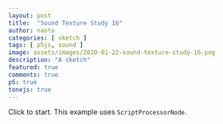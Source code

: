 ```yaml
---
layout: post
title:  "Sound Texture Study 16"
author: naoto
categories: [ sketch ]
tags: [ p5js, sound ]
image: assets/images/2020-01-22-sound-texture-study-16.png
description: "A sketch"
featured: true
comments: true
p5: true
tonejs: true
---
```


<div id = "p5sketch">
  <!-- p5 instance will be created here -->
</div>

Click to start. This example uses `ScriptProcessorNode`.

<script>
// Naoto Hieda
// https://creativecommons.org/licenses/by-sa/3.0/

// credit
// Mara@website.com https://www.openprocessing.org/sketch/757327

const replayMode = true;

function midiToFreq(m) {
  let tuning = 440;
  return Math.pow(2, (m - 69) / 12) * tuning;
}

let setColorMode = 0;

class ColorScheme {
  constructor(colorString) {
    this.colors = []; {
      let cc = colorString.split("/");
      let cs = cc[cc.length - 1].split("-");
      for (let i in cs) {
        let r = parseInt("0x" + cs[i].substring(0, 2));
        let g = parseInt("0x" + cs[i].substring(2, 4));
        let b = parseInt("0x" + cs[i].substring(4, 6));
        this.colors.push({
          r: r,
          g: g,
          b: b
        });
      }
      this.offset = 0;
    }
  }
  get(i) {
    i = Math.min(this.colors.length - 1, Math.max(0, i));
    return this.colors[(i + this.offset) % this.colors.length];
  }

}

var colorSchemes = [
  new ColorScheme("https://coolors.co/453823-561f37-39a2ae-55dbcb-75e4b3"),
  new ColorScheme("https://coolors.co/75e4b3-453823-561f37-39a2ae-55dbcb"),
  new ColorScheme("https://coolors.co/000000-808080-ffffff-333333-aaaaaa"),
  new ColorScheme("https://coolors.co/ffffff-808080-000000-333333-aaaaaa"),
];

function setColor(parent, func, index, alpha) {
  let idx = setColorMode;
  if (alpha == undefined) alpha = 255;
  parent[func](colorSchemes[idx].get(index).r, colorSchemes[idx].get(index).g, colorSchemes[idx].get(index).b, alpha);
}

// https://gist.github.com/gre/1650294/
EasingFunctions = {
  // no easing, no acceleration
  linear: function (t) { return t },
  // accelerating from zero velocity
  easeInQuad: function (t) { return t * t },
  // decelerating to zero velocity
  easeOutQuad: function (t) { return t * (2 - t) },
  // acceleration until halfway, then deceleration
  easeInOutQuad: function (t) { return t < .5 ? 2 * t * t : -1 + (4 - 2 * t) * t },
  // accelerating from zero velocity 
  easeInCubic: function (t) { return t * t * t },
  // decelerating to zero velocity 
  easeOutCubic: function (t) { return (--t) * t * t + 1 },
  // acceleration until halfway, then deceleration 
  easeInOutCubic: function (t) { return t < .5 ? 4 * t * t * t : (t - 1) * (2 * t - 2) * (2 * t - 2) + 1 },
  // accelerating from zero velocity 
  easeInQuart: function (t) { return t * t * t * t },
  // decelerating to zero velocity 
  easeOutQuart: function (t) { return 1 - (--t) * t * t * t },
  // acceleration until halfway, then deceleration
  easeInOutQuart: function (t) { return t < .5 ? 8 * t * t * t * t : 1 - 8 * (--t) * t * t * t },
  // accelerating from zero velocity
  easeInQuint: function (t) { return t * t * t * t * t },
  // decelerating to zero velocity
  easeOutQuint: function (t) { return 1 + (--t) * t * t * t * t },
  // acceleration until halfway, then deceleration 
  easeInOutQuint: function (t) { return t < .5 ? 16 * t * t * t * t * t : 1 + 16 * (--t) * t * t * t * t }
}

const width = 400;
const height = 400;

class Drawer {
  constructor({ c, args }) {
    this.c = c;
    if (args == undefined) {
      args = {};
    }
    if (args.col == undefined) {
      args.col = { bg: Math.floor(Math.random() * 5), fg: Math.floor(Math.random() * 5) };
      if (args.col.bg == args.col.fg) args.col.fg = (args.col.fg + 2) % 5;
    }
    if (args.sides == undefined) {
      args.sides = Math.floor(Math.random() * 5);
      args.r0 = Math.random();
      args.r1 = Math.random();
    }
    this.args = args;
  }
  draw({ pg, args }) {
    pg.push();
    if (typeof this.c === 'object') {
      this.c.draw(pg, { ...this.args, ...args });
    }
    pg.pop();
  }
}

class LayerGraphics {
  constructor({ p, pgF, pgB }) {
    this.p = p;
    this.pgF = pgF == undefined ? p.createGraphics(width, height) : pgF;
    this.pgB = pgB == undefined ? p.createGraphics(width, height) : pgB;

    this.bangT = 0;
    this.bangDur = 0.75;
    this.bangCycle = 0;
    this.bangParam = 0;
    this.bangTween = 0;
  }

  bang({ t }) {
    this.bangT = t;
    this.bangParam = Math.floor(Math.random() * 4);
    this.bangCycle = (this.bangCycle + 1) % 2;
  }

  update({ t }) {
    let p = this.p;
    this.bangTween = p.constrain((t - this.bangT) / this.bangDur, 0, 1);
  }
}

class WipeDelayGraphics extends LayerGraphics {
  constructor({ p, pgF, pgB, fore, back, wipe }) {
    super({ p, pgF, pgB });
    this.pgMask = p.createGraphics(width, height);
    this.pgbF = p.createGraphics(width, height);
    this.pgbB = p.createGraphics(width, height);
    this.foreDraw = fore;
    this.backDraw = back;
    this.wipeDraw = wipe;
    this.next = undefined;
    this.nextWipe = undefined;
    this.bangDur = 1;
  }

  bang({ t, next, wipe }) {
    this.next = next;
    this.nextWipe = wipe;
    // super.bang({ t });
    this.bangT = t;
  }

  update({ t }) {
    let p = this.p;
    super.update({ t });

    if (this.next != undefined && this.bangTween >= 0.5) {
      this.bangParam = Math.floor(Math.random() * 4);
      this.bangCycle = (this.bangCycle + 1) % 2;

      this.foreDraw = this.backDraw;
      this.backDraw = this.next;
      this.next = undefined;

      this.wipeDraw = this.nextWipe;
      this.nextWipe = undefined;
    }

    setColorMode = 0;
    this.backDraw.draw({ pg: this.pgB });
    this.foreDraw.draw({ pg: this.pgF });
    setColorMode = 2;
    let tw = 0;
    if (this.bangTween < 0.5) {
      tw = this.bangTween + 0.5;
    }
    else {
      tw = this.bangTween - 0.5;
    }
    let args = { tw, bangParam: this.bangParam };

    this.wipeDraw.draw({ pg: this.pgMask, args });
    setColorMode = 0;

    this.pgbB.blendMode(p.BLEND);
    this.pgbB.background(0);
    this.pgbB.image(this.pgB, 0, 0);
    this.pgbB.blendMode(p.MULTIPLY);
    this.pgbB.image(this.pgMask, 0, 0);

    this.pgMask.filter(p.INVERT);

    this.pgbF.push();
    this.pgbF.blendMode(p.BLEND);
    this.pgbF.background(0);
    this.pgbF.image(this.pgF, 0, 0);
    this.pgbF.blendMode(p.MULTIPLY);
    this.pgbF.image(this.pgMask, 0, 0);
  }

  draw({ pg }) {
    let p = this.p;

    pg.image(this.pgbB, 0, 0);
    pg.blendMode(p.ADD);
    pg.image(this.pgbF, 0, 0);
    pg.blendMode(p.BLEND);
  }
}

class ClockWipe {
  constructor({ p }) {
    this.p = p;
  }
  draw(pg, args) {
    let p = this.p
    const { col, sides } = args;
    const { tw, bangParam } = args;
    pg.push();
    if (tw == undefined) {
      setColor(pg, 'background', col.bg);
      setColor(pg, 'fill', col.fg);
    }
    else {
      pg.background(0);
      pg.fill(255)
    }
    pg.translate(pg.width / 2, pg.height / 2);
    pg.noStroke();
    let rate = EasingFunctions.easeInOutCubic(tw);
    let n = 128;
    let r = pg.width;
    pg.beginShape();
    pg.vertex(0, 0);
    let sign = bangParam % 2 == 0 ? -1 : 1;
    for (let i = 0; i <= n; i++) {
      let theta = sign * i / n * Math.PI * 2 * rate - Math.PI / 2;
      let x = r * Math.cos(theta);
      let y = r * Math.sin(theta);
      pg.vertex(x, y);
    }
    pg.vertex(0, 0);
    pg.endShape();
  }
}

class Blobs {
  constructor({ p }) {
    this.p = p;
    this.handle_len_rate = 3;
    this.maxDistance = 200;
    this.circlePaths = [];
    this.connections = [];
    this.numBlobs = 8;

    this.setup();
  }

  setup() {
    const p = this.p;
    this.radius = 120 * 8;
    //generate circles
    for (let i = 0; i < this.numBlobs; i++) {
      this.circlePaths.push({
        position: p.createVector(p.random(width), p.random(height)),
        radius: this.radius,//i == 0 ? 120 : p.random(100, 120),
        vel: p5.Vector.random2D().mult(2)
      });
    }
    this.circlePaths[0].radius = 250 * 0.4;
  }

  draw(pg, args) {
    const { col, sides } = args;
    const { tw, bangParam } = args;
    pg.push();
    if (tw == undefined) {
      setColor(pg, 'background', col.bg);
      setColor(pg, 'fill', col.fg);
    }
    else {
      pg.background(0);
      pg.fill(255)
    }
    // My Sketch by Mara@website.com
    // https://www.openprocessing.org/sketch/757327
    const p = this.p;
    let radius = this.radius;
    if (tw < 0.5) {
      radius *= p.map(EasingFunctions.easeInOutCubic(tw * 2), 0, 1, 0, 0.125);
    }
    else {
      radius *= p.map(EasingFunctions.easeInOutCubic(tw * 2 - 1), 0, 1, 0.125, 1);
    }
    if (tw == undefined)
      radius = this.radius / 8;
    pg.noStroke();
    this.circlePaths.forEach((circle, index) => {
      circle.radius = radius;
    });

    //draw circles
    this.circlePaths.forEach((circle, index) => {
      let position = circle.position;
      position.add(circle.vel);
      let d = width / 10;
      if (position.x > width + d) position.x = position.x - (width + d);
      else if (position.x < -d) position.x = width + d - position.x;
      if (position.y > height + d) position.y = position.y - (height + d);
      else if (position.y < -d) position.y = height + d - position.y;
      pg.ellipse(position.x, position.y, circle.radius, circle.radius)
    })

    //generate connections
    this.connections.length = 0;
    for (let i = 0, l = this.circlePaths.length; i < l; i++) {
      for (let j = i - 1; j >= 0; j--) {
        let path = this.metaball(this.circlePaths[i], this.circlePaths[j], 0.5, this.handle_len_rate, this.maxDistance);
        if (path) {
          this.connections.push(path);
        }
      }
    }

    //draw connections
    this.connections.forEach(path => {
      pg.beginShape();
      for (let j = 0; j < 4; j++) {
        if (j == 0) pg.vertex(path.segments[j].x, path.segments[j].y);
        else if (j % 2 != 0) {
          pg.vertex(path.segments[(j + 1) % 4].x, path.segments[(j + 1) % 4].y);
        }
        if (j % 2 != 0) continue;
        pg.bezierVertex(
          path.segments[j].x + path.handles[j].x, path.segments[j].y + path.handles[j].y,
          path.segments[(j + 1) % 4].x + path.handles[(j + 1) % 4].x, path.segments[(j + 1) % 4].y + path.handles[(j + 1) % 4].y,
          path.segments[(j + 1) % 4].x, path.segments[(j + 1) % 4].y
        );
      }
      pg.endShape();
    })
    pg.pop();
  }

  metaball(ball1, ball2, v, handle_len_rate, maxDistance) {
    let p = this.p;
    let radius1 = ball1.radius / 2;
    let radius2 = ball2.radius / 2;
    let center1 = ball1.position;
    let center2 = ball2.position;
    let d = center1.dist(center2);
    let u1 = 0;
    let u2 = 0;
    if (d > maxDistance || d <= Math.abs(radius1 - radius2)) {
      return;
    } else if (d < radius1 + radius2) {
      // case circles are overlapping
      u1 = Math.acos((radius1 * radius1 + d * d - radius2 * radius2) / (2 * radius1 * d));
      u2 = Math.acos((radius2 * radius2 + d * d - radius1 * radius1) / (2 * radius2 * d));
    }
    let angle1 = Math.atan2(center2.y - center1.y, center2.x - center1.x);
    let angle2 = Math.acos((radius1 - radius2) / d);
    let angle1a = angle1 + u1 + (angle2 - u1) * v;
    let angle1b = angle1 - u1 - (angle2 - u1) * v;
    let angle2a = angle1 + Math.PI - u2 - (Math.PI - u2 - angle2) * v;
    let angle2b = angle1 - Math.PI + u2 + (Math.PI - u2 - angle2) * v;
    let p1a = p5.Vector.add(center1, p5.Vector.fromAngle(angle1a, radius1));
    let p1b = p5.Vector.add(center1, p5.Vector.fromAngle(angle1b, radius1));
    let p2a = p5.Vector.add(center2, p5.Vector.fromAngle(angle2a, radius2));
    let p2b = p5.Vector.add(center2, p5.Vector.fromAngle(angle2b, radius2));
    // define handle length by the distance between
    // both ends of the curve to draw
    let d2 = Math.min(v * handle_len_rate, p.dist(p1a.x, p1a.y, p2a.x, p2a.y) / (radius1 + radius2));
    // case circles are overlapping:
    d2 *= Math.min(1, d * 2 / (radius1 + radius2));
    radius1 *= d2;
    radius2 *= d2;
    let path = {
      segments: [p1a, p2a, p2b, p1b],
      handles: [
        p5.Vector.fromAngle(angle1a - Math.PI / 2, radius1),
        p5.Vector.fromAngle(angle2a + Math.PI / 2, radius2),
        p5.Vector.fromAngle(angle2b - Math.PI / 2, radius2),
        p5.Vector.fromAngle(angle1b + Math.PI / 2, radius1)
      ]
    };
    return path;
  }
}

class CircleGrid {
  draw(pg, args) {
    let { col, sides } = args;
    setColor(pg, 'background', col.bg);
    setColor(pg, 'fill', col.fg);
    pg.noStroke();
    let n = sides + 1;
    let r = pg.width / n / 4;
    pg.translate(pg.width / 2, pg.height / 2);
    for (let i = -n; i <= n; i++) {
      for (let j = -n; j <= n; j++) {
        pg.push();
        pg.translate(pg.width / 2 / n * j, pg.width / 2 / n * i);
        pg.ellipse(0, 0, r, r);
        pg.pop();
      }
    }
  }
}

class SquareGrid {
  constructor({ p }) {
    this.p = p;
  }
  draw(pg, args) {
    let p = this.p
    let { col, sides } = args;
    let n = sides + 1;
    let r = pg.width / n / 4 * Math.sqrt(2);

    let t = p.millis() * 0.001;
    if ((t + 1) % 4 < 2) {
      setColor(pg, 'background', col.bg);
      setColor(pg, 'fill', col.fg);
    }
    else {
      setColor(pg, 'background', col.fg);
      setColor(pg, 'fill', col.bg);
      pg.translate(pg.width / 2 / n * 0.5, pg.width / 2 / n * 0.5);
    }
    pg.noStroke();
    pg.rectMode(p.CENTER);
    pg.translate(pg.width / 2, pg.height / 2);
    for (let i = -n; i <= n; i++) {
      for (let j = -n; j <= n; j++) {
        pg.push();
        pg.translate(pg.width / 2 / n * j, pg.width / 2 / n * i);
        pg.rotate((EasingFunctions.easeInOutQuint(t % 1) + Math.floor(t)) / 4 * Math.PI);
        pg.rect(0, 0, r, r);
        pg.pop();
      }
    }
  }
}

const s = (p) => {
  const wipeDraws = [
    new Blobs({ p }),
    new ClockWipe({ p }),
  ];
  const solidDraws = [
    // new Blobs({ p }),
    new SquareGrid({ p }),
    new CircleGrid({ p }),
  ];
  const synths = {};
  const feedbackLoop = new FeedbackLoop();

  let freq = 0;
  let pointer = 0;
  let codeInput;
  let tokens = [];

  let isPlaying = false;
  let prevChar = '';

  let codeBase = 'n';
  let pastCommands = [];

  let wipe0;
  let turn;

  const history = [];
  const savedHistory = [
    "n",
    "<<n=>>",
    "<<<n=>60~>>",
    "<<<n=>>60~>",
    "<<<30[=n=>>60~>",
    "<<10<+2[=n=>>60~>",
    "<<10<+4m=n=>>60~>",
    "<<10<+4m=n=>>60~==>",
    "<<10<+4m=n=-2p>>60~==>",
    "<<10<+4m=n=-2p>>==60~==>",
    "<10<<+4m=n=-2p>>==80~==>",
    "<10<<<+4mn-2p>>>==62~==>",
    "<10<<<+4mn+2p>>>==70~==>",
    "<10<<<+4mn+2p>>>==60~==10<+8mn+4p>>",
    "<10<<+4mn-2p+2p>>==60~=n=>",
    "<10<<+4m+2p+2p>>=60~=n=>",
    "<10<<+4m+2p+2p>-8>=60~=n=>",
    "<10<<+4f-2p+2p>-8>=60~=n=>",
    "<10<<+4p-2p+2p>-8>=60~=n=>",
    "<10<<+4p-2p+2p>-8>=60~=f=>",
    "<10<<+4p-2p+2p>-8>=60~=[=>",
    "<10<<<+4p+2p+2p>>-8>=60~=[=>"
  ];
  let curHistory = 0;

  p.setup = () => {
    p.createCanvas(width, height);
    p.frameRate(30);

    wipe0 = new WipeDelayGraphics({
      p,
      fore: new Drawer({ c: solidDraws[1] }),
      back: new Drawer({ c: solidDraws[0] }),
      wipe: new Drawer({ c: wipeDraws[0], args: { wipe: wipe0 } })
    });

    turn = wipe0;

    synths['~'] = new Tone.Synth({
      oscillator: { type: 'triangle' }
    }).toMaster();
    synths['a'] = new Tone.AMSynth().toMaster();
    synths['f'] = new Tone.FMSynth().toMaster();
    synths['N'] = new Tone.Synth({
      oscillator: { type: 'sawtooth' }
    }).toMaster();
    synths['^'] = new Tone.Synth({
      oscillator: { type: 'triangle' }
    }).toMaster();
    synths['['] = new Tone.Synth({
      oscillator: { type: 'square' }
    }).toMaster();
    synths['p'] = new Tone.PluckSynth().toMaster();
    synths['m'] = new Tone.MetalSynth().toMaster();
    synths['n'] = new Tone.NoiseSynth().toMaster();

    if (replayMode == false) {
      codeInput = p.createInput(codeBase);
      codeInput.size(p.width * 1.5);
    }

    // codeInput.elt.onkeyup = runButtonClicked;
  }

  p.mouseClicked = () => {
    runButtonClicked();
  }

  let node;
  let lastNode;
  let curSynth;
  let curPattern = 0;
  let curDraw = 0;

  p.draw = () => {
    let t = p.millis() * 0.001;

    if (isPlaying) {
      if (pointer < tokens.length) {
        if (p.frameCount % 4 == 0) {
          lastNode = node;
          node = tokens[pointer];
          execute(node);
        }
      } else {
        isPlaying = false;
        if (replayMode) {
          curPattern = (curPattern + 1) % wipeDraws.length;
          curDraw = (curDraw + 1) % solidDraws.length;
          turn = wipe0;
          next = new Drawer({ c: solidDraws[curDraw] })
          wipe0.bang({
            t, next,
            wipe: new Drawer({
              c: wipeDraws[curPattern],
              args: { wipe: wipe0 }
            })
          });
          setTimeout(() => {
            curHistory++;
            if (curHistory < savedHistory.length) {
              runButtonClicked();
            }
            else {
              curHistory = 0;
            }
          }, 500);
        }
      }
    } else {
      for (const key in synths) {
        synths[key].triggerRelease();
      }
      prevChar = '';
    }

    if (!isNaN(node)) {
      pastCommands.push(freq);
    } else {
      pastCommands.push(node);
    }
    if (pastCommands.length > 15 * 15) pastCommands.shift();
    pointer++;

    turn.update({ t });
    turn.draw({ pg: p });

    p.loadPixels();
    let pixels = p.pixels;
    let d = p.pixelDensity();
    let meml = 68729;
    let note = p.map(freq, 20, 60, 0, width * height * d * d * 4 - meml);
    pixels.copyWithin(note + freq, 1, meml);
    if (curSynth == '~') {
      // pixels.reverse();
    }
    p.updatePixels();
    let dt = Math.sin(t * Math.PI * 0.2) * 0.5 + 0.5;
    let du = Math.sin(t * Math.PI * 0.1) * 0.5 + 0.5;
    if (feedbackLoop.feedbackDelay) {
      feedbackLoop.feedbackDelay.delayTime.linearRampTo(p.map(dt, 0, 1, 0.1, 0.3), 1 / 60);
      // feedbackLoop.effectiveBufferSize = Math.floor(p.map(du, 0, 1, 32, 2048));
    }
  }

  let isSetup = false;
  let runButtonClicked = () => {
    isPlaying = true;
    if (isSetup == false) {
      feedbackLoop.setup();

      for (const key in synths) {
        synths[key].connect(feedbackLoop.feedbackDelay);
      }
      isSetup = true;
    }
    let code;
    if (replayMode) {
      code = savedHistory[curHistory];
    }
    else {
      code = codeInput.value();
    }
    let unbalancedBrackets = (code.split("<").length - 1) - (code.split(">").length - 1);
    if (unbalancedBrackets > 0) {
      code += '>'.repeat(unbalancedBrackets);
    }
    if (replayMode == false) {
      if (history.length == 0 || history[history.length - 1] != code) {
        history.push(code);
        console.log(history);
      }
    }
    code = unpack(code);

    while (code.indexOf('<') > -1) {
      code = unpack(code);
    }

    let lex = code.match(/(\D+)|[+-]?(\d*[.])?\d+/gi);
    parse(lex);
  }

  let unpack = (code, index) => {
    let pointer = 0;
    let result = '';
    let start = 0;
    let end = 0;
    let stack = 0;

    let peek = () => {
      return code[pointer];
    }

    let consume = () => {
      pointer++;
    }

    while (pointer < code.length) {
      let t = peek();
      if (t === "<") {
        if (stack == 0) {
          start = pointer;
        }
        stack++;
      } else if (t === ">") {
        end = pointer;
        stack--;
        if (stack == 0) {
          result += code.slice(start + 1, end).repeat(2);
        }
      } else {
        if (stack == 0) {
          result += t;
        }
      }
      consume();
    }

    return result;
  }

  let parse = (l) => {
    pointer = 0;
    tokens = [];
    if (l) {
      for (let i = 0; i < l.length; i++) {
        if (isNaN(l[i])) {
          let chars = l[i].split('');
          for (let j = 0; j < chars.length; j++) {
            tokens.push(chars[j]);
          }
        } else {
          tokens.push(l[i]);
        }
      }
    }
  }

  const execute = (t) => {
    if (t != prevChar) {
      if (isNaN(t)) {
        switch (t) {
          case '~':
          case 'a':
          case 'f':
          case 'N':
          case '^':
          case '[':
          case 'p':
          case 'm':
            curSynth = t;
            if (t == 'm') {
              synths[t].triggerAttack();
            } else {
              synths[t].triggerAttack(midiToFreq(freq));
            }
            for (const key in synths) {
              if (key != t) {
                synths[key].triggerRelease();
              }
            }
            break;
          case '=':
            curSynth = '';
            for (const key in synths) {
              synths[key].triggerRelease();
            }
            break;
          case '+':
          case '-':
          case '*':
          case '/':
          case '<':
          case '>':
            break;
          default:
            curSynth = 'n';
            for (const key in synths) {
              synths[key].triggerRelease();
            }
            synths.n.triggerAttack();
        }
      } else {
        if (prevChar == "+") {
          freq += parseFloat(t);
        } else if (prevChar == "-") {
          freq -= parseFloat(t);
        } else if (prevChar == "*") {
          freq *= parseFloat(t);
        } else if (prevChar == "/") {
          freq /= parseFloat(t);
        } else {
          freq = parseFloat(t);
        }

        // if (freq == 0) freq = p.random(110);

        let f = midiToFreq(freq);
        if (isNaN(f) == false && f < 1e5) {
          for (const key in synths) {
            if (key != 'n' && key != 'p') {
              synths[key].frequency.setValueAtTime(f);
            }
          }
        }
      }
    }
    prevChar = t;
  }
}

class FeedbackLoop {
  constructor() {
    this.isSetup = false;
    this.bufferSize = 2048;
    this.effectiveBufferSize = this.bufferSize;
    this.amp = 0.9;
  }
  setup() {
    if (this.isSetup) return;
    this.analyser = new Tone.Analyser({
      size: this.bufferSize,
      type: 'waveform',
      smoothing: 0.0
    }
    );
    this.feedbackDelay = new Tone.FeedbackDelay(0.1, 0.5).connect(this.analyser);

    this.feedback = Tone.context.createScriptProcessor(this.bufferSize, 1, 1);
    this.feedback.onaudioprocess = (e) => {
      let a = this.analyser.getValue();
      let output = e.outputBuffer.getChannelData(0);
      for (let i = 0; i < this.bufferSize; i++) {
        output[i] = a[i % this.effectiveBufferSize] * this.amp;
      }
    }

    this.feedback.connect(this.analyser);
    this.feedback.connect(Tone.Master);
    this.isSetup = true;
  }
}

let myp5 = new p5(s, document.getElementById('p5sketch'));
</script>